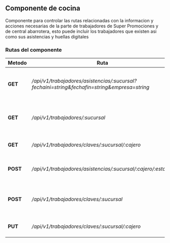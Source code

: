 ## Componente de cocina

Componente para controlar las rutas relacionadas con la informacion y acciones necesarias de la parte de trabajadores de Super Promociones y de central abarrotera, esto puede incluir los trabajadores que existen asi como sus asistencias y huellas digitales

### Rutas del componente

| **Metodo** | **Ruta** | **Request** | **Descripcion** |
|------------|----------|-------------|-----------------|
| **GET** | _/api/v1/trabajadores/asistencias/:sucursal?fechaini=string&fechafin=string&empresa=string_ |  | Obtiene las asistencias de una determinada sucursal |
| **GET** | _/api/v1/trabajadores/:sucursal_ |  | Obtiene la lista de todos los trabajadores registrados |
| **GET** | _/api/v1/trabajadores/claves/:sucursal/:cajero_ |  | Obtiene la clave del trabajador |
| **POST** | _/api/v1/trabajadores/asistencias/:sucursal/:cajero/:estatus_ |  | Registra una asistencia del trabajador |
| **POST** | _/api/v1/trabajadores/claves/:sucursal_ | body = { Cajero: '', Clave: '', IdTrabajador: '' } | Registra la clave del trabajador |
| **PUT** | _/api/v1/trabajadores/claves/:sucursal/:cajero_ | body = { Clave: '' } | Actualiza la clave del trabajador |